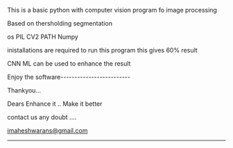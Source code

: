 This is a basic python with computer vision program fo image processing

Based on thersholding segmentation

os
PIL
CV2
PATH
Numpy 

inistallations are required to run this program 
this gives 60% result

CNN ML can be used to enhance the result

Enjoy the software-------------------------

Thankyou...

Dears Enhance it .. Make it better

contact us any doubt ....

imaheshwarans@gmail.com
____________________________________________
